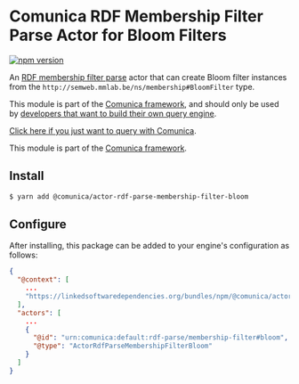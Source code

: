 # Comunica RDF Membership Filter Parse Actor for Bloom Filters

[![npm version](https://badge.fury.io/js/%40comunica%2Factor-rdf-parse-membership-filter-bloom.svg)](https://www.npmjs.com/package/@comunica/actor-rdf-parse-membership-filter-bloom)

An [RDF membership filter parse](https://github.com/comunica/comunica/tree/master/packages/bus-rdf-parse-membership-filter) actor that
can create Bloom filter instances from the `http://semweb.mmlab.be/ns/membership#BloomFilter` type.

This module is part of the [Comunica framework](https://github.com/comunica/comunica),
and should only be used by [developers that want to build their own query engine](https://comunica.dev/docs/modify/).

[Click here if you just want to query with Comunica](https://comunica.dev/docs/query/).

This module is part of the [Comunica framework](https://github.com/comunica/comunica).

## Install

```bash
$ yarn add @comunica/actor-rdf-parse-membership-filter-bloom
```

## Configure

After installing, this package can be added to your engine's configuration as follows:
```json
{
  "@context": [
    ...
    "https://linkedsoftwaredependencies.org/bundles/npm/@comunica/actor-rdf-parse-membership-filter-bloom/^0.0.0/components/context.jsonld"  
  ],
  "actors": [
    ...
    {
      "@id": "urn:comunica:default:rdf-parse/membership-filter#bloom",
      "@type": "ActorRdfParseMembershipFilterBloom"
    }
  ]
}
```
